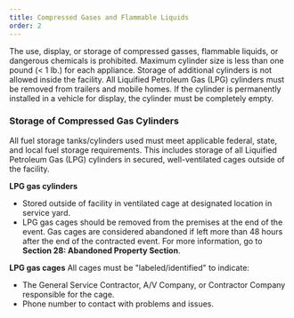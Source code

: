```yaml
---
title: Compressed Gases and Flammable Liquids
order: 2
---
```


The use, display, or storage of compressed gasses, flammable liquids, or dangerous chemicals is prohibited. Maximum cylinder size is less than one pound (< 1 lb.) for each appliance. Storage of additional cylinders is not allowed inside the facility. All Liquified Petroleum Gas (LPG) cylinders must be removed from trailers and mobile homes. If the cylinder is permanently installed in a vehicle for display, the cylinder must be completely empty.

### Storage of Compressed Gas Cylinders

All fuel storage tanks/cylinders used must meet applicable federal, state, and local fuel storage requirements. This includes storage of all Liquified Petroleum Gas (LPG) cylinders in secured, well-ventilated cages outside of the facility.

**LPG gas cylinders**
- Stored outside of facility in ventilated cage at designated location in service yard. 
- LPG gas cages should be removed from the premises at the end of the event. Gas cages are considered abandoned if left more than 48 hours after the end of the contracted event. For more information, go to **Section 28: Abandoned Property Section**. 

**LPG gas cages**
All cages must be "labeled/identified" to indicate:

- The General Service Contractor, A/V Company, or Contractor Company responsible for the cage. 
- Phone number to contact with problems and issues.
